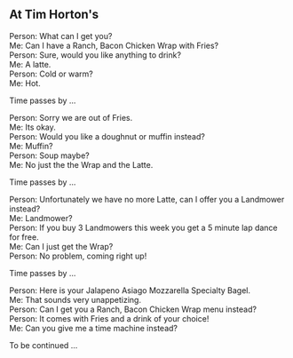 At Tim Horton's
-------------------------------

Person: What can I get you?  
Me: Can I have a Ranch, Bacon Chicken Wrap with Fries?  
Person: Sure, would you like anything to drink?  
Me: A latte.  
Person: Cold or warm?  
Me: Hot.  

Time passes by ...  

Person: Sorry we are out of Fries.  
Me: Its okay.     
Person: Would you like a doughnut or muffin instead?   
Me: Muffin?   
Person: Soup maybe?  
Me: No just the the Wrap and the Latte.  

Time passes by ... 

Person: Unfortunately we have no more Latte, can I offer you a Landmower instead?  
Me: Landmower?  
Person: If you buy 3 Landmowers this week you get a 5 minute lap dance for free.  
Me: Can I just get the Wrap?  
Person: No problem, coming right up!  

Time passes by ...  

Person: Here is your Jalapeno Asiago Mozzarella Specialty Bagel.  
Me: That sounds very unappetizing.   
Person: Can I get you a Ranch, Bacon Chicken Wrap menu instead?  
Person: It comes with Fries and a drink of your choice!  
Me: Can you give me a time machine instead?  

To be continued ...
